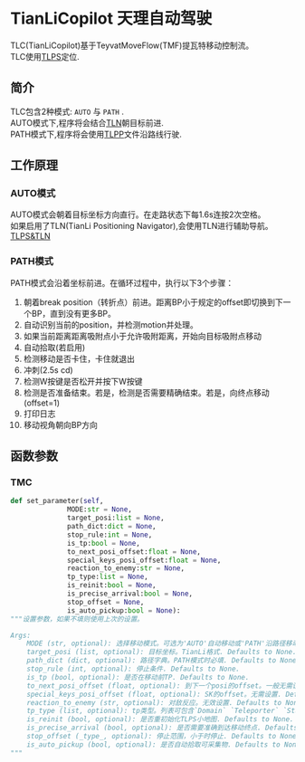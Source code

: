 # TianLiCopilot 天理自动驾驶

TLC(TianLiCopilot)基于TeyvatMoveFlow(TMF)提瓦特移动控制流。\
TLC使用[TLPS](TianLiPositioningSystem)定位.

## 简介

TLC包含2种模式: `AUTO` 与 `PATH` .\
AUTO模式下,程序将会结合[TLN](TianLiPositioningSystem)朝目标前进.\
PATH模式下,程序将会使用[TLPP](TianLiPositioningPath.md)文件沿路线行驶.

## 工作原理

### AUTO模式

AUTO模式会朝着目标坐标方向直行。在走路状态下每1.6s连按2次空格。\
如果启用了TLN(TianLi Positioning Navigator),会使用TLN进行辅助导航。\
[TLPS&TLN](TianLiPositioningSystem.md)

### PATH模式

PATH模式会沿着坐标前进。在循环过程中，执行以下3个步骤：

01. 朝着break position（转折点）前进。距离BP小于规定的offset即切换到下一个BP，直到没有更多BP。
02. 自动识别当前的position，并检测motion并处理。
03. 如果当前距离距离吸附点小于允许吸附距离，开始向目标吸附点移动
04. 自动拾取(若启用)
05. 检测移动是否卡住，卡住就退出
06. 冲刺(2.5s cd)
07. 检测W按键是否松开并按下W按键
08. 检测是否准备结束。若是，检测是否需要精确结束。若是，向终点移动(offset=1)
09. 打印日志
10. 移动视角朝向BP方向

## 函数参数

### TMC

```python
def set_parameter(self,
              MODE:str = None,
              target_posi:list = None,
              path_dict:dict = None,
              stop_rule:int = None,
              is_tp:bool = None,
              to_next_posi_offset:float = None,
              special_keys_posi_offset:float = None,
              reaction_to_enemy:str = None,
              tp_type:list = None,
              is_reinit:bool = None,
              is_precise_arrival:bool = None,
              stop_offset = None,
              is_auto_pickup:bool = None):
"""设置参数，如果不填则使用上次的设置。

Args:
    MODE (str, optional): 选择移动模式。可选为'AUTO'自动移动或'PATH'沿路径移动. Defaults to None.
    target_posi (list, optional): 目标坐标。TianLi格式. Defaults to None.
    path_dict (dict, optional): 路径字典。PATH模式时必填. Defaults to None.
    stop_rule (int, optional): 停止条件. Defaults to None.
    is_tp (bool, optional): 是否在移动前TP. Defaults to None.
    to_next_posi_offset (float, optional): 到下一个posi的offset。一般无需设置. Defaults to None.
    special_keys_posi_offset (float, optional): SK的offset。无需设置. Defaults to None.
    reaction_to_enemy (str, optional): 对敌反应。无效设置. Defaults to None.
    tp_type (list, optional): tp类型。列表可包含`Domain` `Teleporter` `Statue`. Defaults to None.
    is_reinit (bool, optional): 是否重初始化TLPS小地图. Defaults to None.
    is_precise_arrival (bool, optional): 是否需要准确到达移动终点. Defaults to None.
    stop_offset (_type_, optional): 停止范围，小于时停止. Defaults to None.
    is_auto_pickup (bool, optional): 是否自动拾取可采集物. Defaults to None.
"""
```
